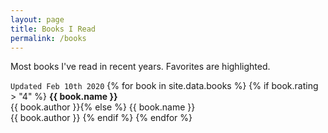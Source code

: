```yaml
---
layout: page
title: Books I Read
permalink: /books
---
```

Most books I've read in recent years. Favorites are highlighted.

`Updated Feb 10th 2020`
{% for book in site.data.books %}
{% if book.rating > "4" %}
<span><i class="fas fa-bookmark fa-2x"></i></span><b>{{ book.name }}</b><br />
{{ book.author }}{% else %}
<span><i class="far fa-bookmark fa-2x"></i></span>{{ book.name }}<br />
{{ book.author }}
{% endif %} 
{% endfor %}